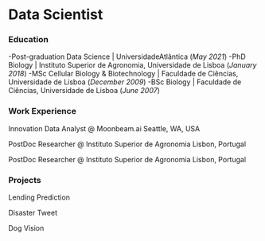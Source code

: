 # Data Scientist


### Education
-Post-graduation Data Science | UniversidadeAtlântica (_May 2021_)
-PhD Biology | Instituto Superior de Agronomia, Universidade de Lisboa (_January 2018_)
-MSc Cellular Biology & Biotechnology | Faculdade de Ciências, Universidade de Lisboa (_December 2009_)
-BSc Biology | Faculdade de Ciências, Universidade de Lisboa (_June 2007_)


### Work Experience
Innovation Data Analyst @ Moonbeam.ai
Seattle, WA, USA

PostDoc Researcher @ Instituto Superior de Agronomia
Lisbon, Portugal

PostDoc Researcher @ Instituto Superior de Agronomia
Lisbon, Portugal


### Projects
Lending Prediction

Disaster Tweet

Dog Vision
